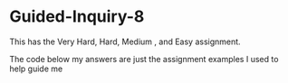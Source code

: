 # Guided-Inquiry-8
This has the Very Hard, Hard, Medium , and Easy assignment.

The code below my answers are just the assignment examples I used to help guide me
